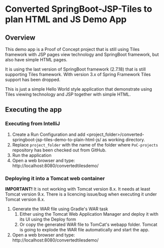 # Converted SpringBoot-JSP-Tiles to plan HTML and JS Demo App

## Overview
This demo app is a Proof of Concept project that is still using Tiles framework with JSP pages view technology and SpringBoot framework, but also have simple HTML pages.

It is using the last version of SpringBoot framework (2.7.18) that is still supporting Tiles framework.
With version 3.x of Spring Framework Tiles support has been dropped.

This is just a simple Hello World style application that demonstrate using Tiles viewing technology and JSP 
together with simple HTML.

## Executing the app

### Executing from IntelliJ

1. Create a Run Configuration and add <project_folder>/converted-springboot-jsp-tiles-demo-to-plain-html-js/ as working directory.
2. Replace `project_folder` with the name of the folder where `PoC-projects` repository has been checked out from GitHub.
3. Run the application
4. Open a web browser and type: http://localhost:8080/convertedtilesdemo/

### Deploying it into a Tomcat web container

**IMPORTANT!** It is not working with Tomcat version 8.x. It needs at least Tomcat version 9.x.
There is a licencing issue/bug when executing it under Tomcat version 8.x.
1. Generate the WAR file using Gradle's WAR task
      1. Either using the Tomcat Web Application Manager and deploy it with its UI using the Deploy form 
      2. Or copy the generated WAR file to TomCat's webapp folder.
         Tomcat is going to explode the WAR file automatically and start the app.
2. Open a web browser and type: http://localhost:8080/convertedtilesdemo/


